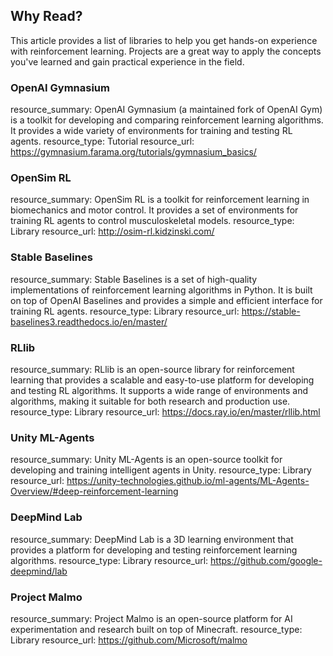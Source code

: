 ## Why Read?

This article provides a list of libraries to help you get hands-on experience with reinforcement learning. Projects are a great way to apply the concepts you've learned and gain practical experience in the field.

### OpenAI Gymnasium

resource_summary: OpenAI Gymnasium (a maintained fork of OpenAI Gym) is a toolkit for developing and comparing reinforcement learning algorithms. It provides a wide variety of environments for training and testing RL agents.
resource_type: Tutorial
resource_url: https://gymnasium.farama.org/tutorials/gymnasium_basics/

### OpenSim RL

resource_summary: OpenSim RL is a toolkit for reinforcement learning in biomechanics and motor control. It provides a set of environments for training RL agents to control musculoskeletal models.
resource_type: Library
resource_url: http://osim-rl.kidzinski.com/

### Stable Baselines

resource_summary: Stable Baselines is a set of high-quality implementations of reinforcement learning algorithms in Python. It is built on top of OpenAI Baselines and provides a simple and efficient interface for training RL agents.
resource_type: Library
resource_url: https://stable-baselines3.readthedocs.io/en/master/

### RLlib

resource_summary: RLlib is an open-source library for reinforcement learning that provides a scalable and easy-to-use platform for developing and testing RL algorithms. It supports a wide range of environments and algorithms, making it suitable for both research and production use.
resource_type: Library
resource_url: https://docs.ray.io/en/master/rllib.html

### Unity ML-Agents

resource_summary: Unity ML-Agents is an open-source toolkit for developing and training intelligent agents in Unity.
resource_type: Library
resource_url: https://unity-technologies.github.io/ml-agents/ML-Agents-Overview/#deep-reinforcement-learning

### DeepMind Lab

resource_summary: DeepMind Lab is a 3D learning environment that provides a platform for developing and testing reinforcement learning algorithms.
resource_type: Library
resource_url: https://github.com/google-deepmind/lab

### Project Malmo

resource_summary: Project Malmo is an open-source platform for AI experimentation and research built on top of Minecraft.
resource_type: Library
resource_url: https://github.com/Microsoft/malmo
